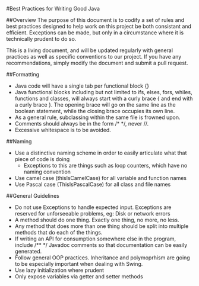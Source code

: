 #Best Practices for Writing Good Java

##Overview
The purpose of this document is to codify a set of rules and best practices designed to
help work on this project be both consistant and efficient. Exceptions can be made, but 
only in a circumstance where it is technically prudent to do so.

This is a living document, and will be updated regularly with general practices as well as 
specific conventions to our project. If you have any recommendations, simply modify the document
and submit a pull request.

##Formatting
- Java code will have a single tab per functional block {} 
- Java functional blocks including but not limited to ifs, elses, fors, whiles, functions and classes,
will always start with a curly brace { and end with a curly brace }. The opening brace will go on the same
line as the boolean statement, while the closing brace occupies its own line.
- As a general rule, subclassing within the same file is frowned upon.
- Comments should always be in the form /* */, never //.  
- Excessive whitespace is to be avoided.

##Naming
- Use a distinctive naming scheme in order to easily articulate what that piece of code is doing
    - Exceptions to this are things such as loop counters, which have no naming convention
- Use camel case (thisIsCamelCase) for all variable and function names
- Use Pascal case (ThisIsPascalCase) for all class and file names

##General Guidelines
- Do not use Exceptions to handle expected input. Exceptions are reserved for unforseeable problems, eg: Disk or network errors
- A method should do one thing. Exactly one thing, no more, no less. 
- Any method that does more than one thing should be split into multiple methods that do each of the things.
- If writing an API for consumption somewhere else in the program, include /** */ Javadoc comments so that documentation can be easily generated.
- Follow general OOP practices. Inheritance and polymoprhism are going to be especially important when dealing with Swing.
- Use lazy initialization where prudent
- Only expose variables via getter and setter methods
